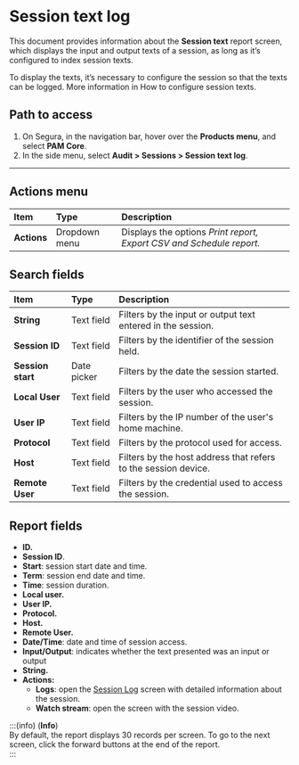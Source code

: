 # Session text log

This document provides information about the **Session text** report screen, which displays the input and output texts of a session, as long as it’s configured to index session texts.

To display the texts, it’s necessary to configure the session so that the texts can be logged. More information in How to configure session texts.

## Path to access

1. On Segura, in the navigation bar, hover over the **Products menu**, and select **PAM Core**.  
2. In the side menu, select **Audit > Sessions > Session text log**.

---
## Actions menu

| **Item**  | **Type** | **Description** |
| :---- | :---- | :---- |
| **Actions** | Dropdown menu | Displays the options *Print report, Export CSV and Schedule report.* |

## Search fields

| **Item** | **Type** | **Description** |
| :---- | :---- | :---- |
| **String** | Text field | Filters by the input or output text entered in the session. |
| **Session ID** | Text field | Filters by the identifier of the session held. |
| **Session start** | Date picker | Filters by the date the session started. |
| **Local User** | Text field | Filters by the user who accessed the session. |
| **User IP** | Text field | Filters by the IP number of the user's home machine. |
| **Protocol** | Text field | Filters by the protocol used for access. |
| **Host** | Text field | Filters by the host address that refers to the session device. |
| **Remote User** | Text field | Filters by the credential used to access the session. |

## Report fields

* **ID.**  
* **Session ID**.  
* **Start**: session start date and time.  
* **Term**: session end date and time.  
* **Time**: session duration.  
* **Local user.**  
* **User IP.**  
* **Protocol.**  
* **Host.**  
* **Remote User.**  
* **Date/Time**: date and time of session access.  
* **Input/Output**: indicates whether the text presented was an input or output   
* **String.**  
* **Actions:**  
  * **Logs**: open the [Session Log](/v4/docs/pam-session-session-logs) screen with detailed information about the session.  
  * **Watch stream**: open the screen with the session video.

:::(info) (**Info**)  
By default, the report displays 30 records per screen. To go to the next screen, click the forward buttons at the end of the report.  
:::
